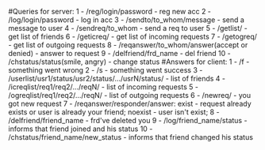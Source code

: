 #Queries for server:
1 - /reg/login/password - reg new acc
2 - /log/login/password - log in acc
3 - /sendto/to_whom/message - send a message to user
4 - /sendreq/to_whom - send a req to user
5 - /getlist/ - get list of friends
6 - /geticreq/ - get list of incoming requests
7 - /getogreq/ - get list of outgoing requests
8 - /reqanswer/to_whom/answer(accept or denied)
    - answer to request
9 - /delfriend/frd_name - del friend
10 - /chstatus/status(smile, angry) - change status
#Answers for client:
1 - /f - something went wrong
2 - /s - something went success
3 - /userlist/usr1/status/usr2/status/.../usrN/status/ - list of friends
4 - /icreqlist/req1/req2/.../reqN/ - list of incoming requests
5 - /ogreqlist/req1/req2/.../reqN/ - list of outgoing requests
6 - /newreq/ - you got new request
7 - /reqanswer/responder/answer:
                        exist - request already exists or user is
                        already your friend;
                        noexist - user isn't exist;
8 - /delfriend/friend_name - frd've deleted you
9 - /log/friend_name/status - informs that friend joined and his status
10 - /chstatus/friend_name/new_status - informs that friend changed his status

